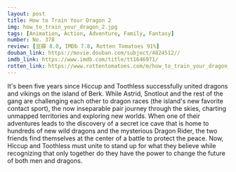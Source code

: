 ```yaml
---
layout: post 
title: How to Train Your Dragon 2
img: how_to_train_your_dragon_2.jpg
tags: [Animation, Action, Adventure, Family, Fantasy]
number: No. 378
review: [豆瓣 8.0, IMDb 7.8, Rotten Tomatoes 91%]
douban_link: https://movie.douban.com/subject/4824512//
imdb_link: https://www.imdb.com/title/tt1646971/
rotten_link: https://www.rottentomatoes.com/m/how_to_train_your_dragon_2
---
```


It's been five years since Hiccup and Toothless successfully united dragons and vikings on the island of Berk. While Astrid, Snotlout and the rest of the gang are challenging each other to dragon races (the island's new favorite contact sport), the now inseparable pair journey through the skies, charting unmapped territories and exploring new worlds. When one of their adventures leads to the discovery of a secret ice cave that is home to hundreds of new wild dragons and the mysterious Dragon Rider, the two friends find themselves at the center of a battle to protect the peace. Now, Hiccup and Toothless must unite to stand up for what they believe while recognizing that only together do they have the power to change the future of both men and dragons.